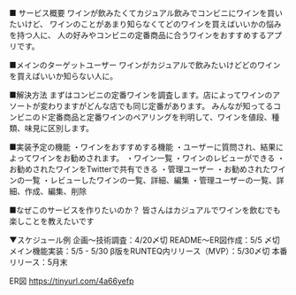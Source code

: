 ■ サービス概要 
  ワインが飲みたくてカジュアル飲みでコンビニにワインを買いたいけど、
  ワインのことがあまり知らなくてどのワインを買えばいいかの悩みを持つ人に、
  人の好みやコンビニの定番商品に合うワインをおすすめするアプリです。

■メインのターゲットユーザー
ワインがカジュアルで飲みたいけどどのワインを買えばいいか知らない人に。

■解決方法
まずはコンビニの定番ワインを調査します。店によってワインのアソートが変わりますがどんな店でも同じ定番があります。
みんなが知ってるコンビニのド定番商品と定番ワインのペアリングを判明して、ワインを値段、種類、味見に区別します。

■実装予定の機能
・ワインをおすすめする機能
  ・ユーザーに質問され、結果によってワインをお勧めされます。
・ワイン一覧
  ・ワインのレビューができる
  ・お勧めされたワインをTwitterで共有できる
・管理ユーザー
  ・お勧めされたワインの一覧
  ・レビューしたワインの一覧、詳細、編集
  ・管理ユーザーの一覧、詳細、作成、編集、削除

■なぜこのサービスを作りたいのか？
 皆さんはカジュアルでワインを飲むでも楽しことを教えたいです

▼スケジュール例
 企画〜技術調査：4/20〆切
 README〜ER図作成：5/5 〆切
 メイン機能実装：5/5 - 5/30
 β版をRUNTEQ内リリース（MVP）：5/30〆切
 本番リリース：5月末

  ER図
 https://tinyurl.com/4a66yefp